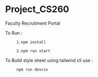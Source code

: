 # Project_CS260
Faculty Recruitment Portal

To Run : 

         1.npm install

         2.npm run start

To Build style sheet using tailwind cli use : 

         npm run devcss
